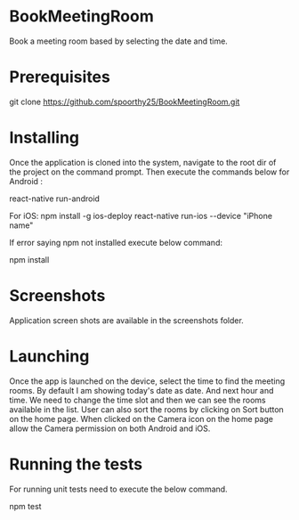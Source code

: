 # BookMeetingRoom
Book a meeting room based by selecting the date and time.

# Prerequisites
git clone https://github.com/spoorthy25/BookMeetingRoom.git

# Installing
Once the application is cloned into the system, navigate to the root dir of the project on the command prompt.
Then execute the commands below for Android :

react-native run-android

For iOS:
npm install -g ios-deploy 
react-native run-ios --device "iPhone name"

If error saying npm not installed execute below command:

npm install

# Screenshots
Application screen shots are available in the screenshots folder.

# Launching
Once the app is launched on the device, select the time to find the meeting rooms.
By default I am showing today's date as date. And next hour and time.
We need to change the time slot and then we can see the rooms available in the list.
User can also sort the rooms by clicking on Sort button on the home page.
When clicked on the Camera icon on the home page allow the Camera permission on both Android and iOS.

# Running the tests
For running unit tests need to execute the below command.

npm test
